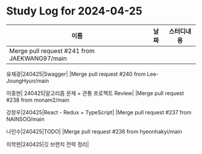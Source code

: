 # Study Log for 2024-04-25

|이름|날짜|스터디내용|
|---|---|---|
|Merge pull request #241 from JAEKWANG97/main

유재광|240425|Swagger|
|Merge pull request #240 from Lee-JoungHyun/main

이중현| 240425|알고리즘 문제 + 관통 프로젝트 Review|
|Merge pull request #238 from monam2/main

강창우|240425|React - Redux + TypeScript|
|Merge pull request #237 from NAINSOO/main

나인수|240425|TODO|
|Merge pull request #236 from hyeonhakyi/main

이학현|240425|깃 브랜치 전략 정리|
